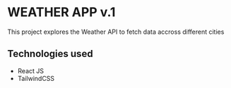 # WEATHER APP v.1

This project explores the Weather API to fetch data accross different cities

## Technologies used
* React JS 
* TailwindCSS 


